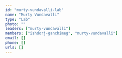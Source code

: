 ```yaml
---
id: "murty-vundavalli-lab"
name: "Murty Vundavalli"
type: "Lab"
photo: ""
leaders: ["murty-vundavalli"]
members: ["ishdorj-ganchimeg", "murty-vundavalli"]
email: []
phone: []
urls: []
---
```

